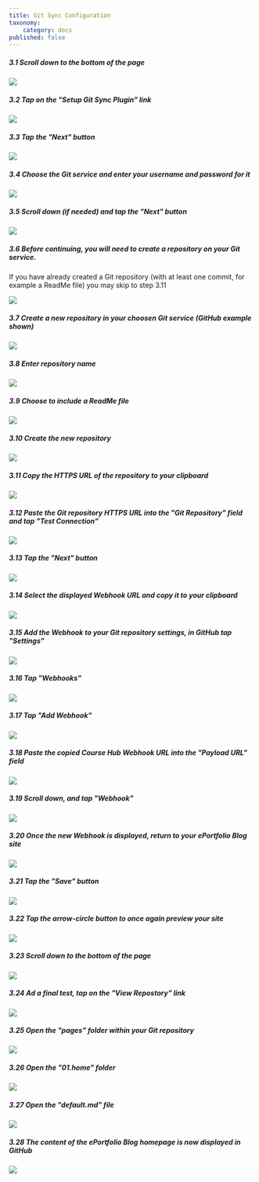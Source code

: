 ```yaml
---
title: Git Sync Configuration
taxonomy:
    category: docs
published: false
---
```


##### 3.1 Scroll down to the bottom of the page

![][12]

[12]: ../../images/grav-cms-eportfolio-blog-with-git-sync---install-and-configure-on-reclaim-hosting/scroll-down-to-the-bottom-of-the-page.png

##### 3.2 Tap on the "Setup Git Sync Plugin" link

![][13]

[13]: ../../images/grav-cms-eportfolio-blog-with-git-sync---install-and-configure-on-reclaim-hosting/tap-on-the--setup-git-sync-plugin--link.png

##### 3.3 Tap the "Next" button

![][14]

[14]: ../../images/grav-cms-eportfolio-blog-with-git-sync---install-and-configure-on-reclaim-hosting/tap-the--next--button.png

##### 3.4 Choose the Git service and enter your username and password for it

![][15]

[15]: ../../images/grav-cms-eportfolio-blog-with-git-sync---install-and-configure-on-reclaim-hosting/choose-the-git-service-and-enter-your-username-and-password-for-it.png

##### 3.5 Scroll down (if needed) and tap the "Next" button

![][16]

[16]: ../../images/grav-cms-eportfolio-blog-with-git-sync---install-and-configure-on-reclaim-hosting/scroll-down--if-needed--and-tap-the--next--button.png

##### 3.6 Before continuing, you will need to create a repository on your Git service.

If you have already created a Git repository (with at least one commit, for example a ReadMe file) you may skip to step 3.11

![][17]

[17]: ../../images/grav-cms-eportfolio-blog-with-git-sync---install-and-configure-on-reclaim-hosting/before-continuing--you-will-need-to-create-a-repository-on-your-git-service.png

##### 3.7 Create a new repository in your choosen Git service (GitHub example shown)

![][18]

[18]: ../../images/grav-cms-eportfolio-blog-with-git-sync---install-and-configure-on-reclaim-hosting/create-a-new-repository-in-your-choosen-git-service--github-example-shown-.png

##### 3.8 Enter repository name

![][19]

[19]: ../../images/grav-cms-eportfolio-blog-with-git-sync---install-and-configure-on-reclaim-hosting/enter-repository-name.png

##### 3.9 Choose to include a ReadMe file

![][20]

[20]: ../../images/grav-cms-eportfolio-blog-with-git-sync---install-and-configure-on-reclaim-hosting/choose-to-include-a-readme-file.png

##### 3.10 Create the new repository

![][21]

[21]: ../../images/grav-cms-eportfolio-blog-with-git-sync---install-and-configure-on-reclaim-hosting/create-the-new-repository.png

##### 3.11 Copy the HTTPS URL of the repository to your clipboard

![][22]

[22]: ../../images/grav-cms-eportfolio-blog-with-git-sync---install-and-configure-on-reclaim-hosting/copy-the-https-url-of-the-repository-to-your-clipboard.png

##### 3.12 Paste the Git repository HTTPS URL into the "Git Repository" field and tap "Test Connection"

![][23]

[23]: ../../images/grav-cms-eportfolio-blog-with-git-sync---install-and-configure-on-reclaim-hosting/paste-the-git-repository-https-url-into-the--git-repository--field-and-tap--test-connection-.png

##### 3.13 Tap the "Next" button

![][24]

[24]: ../../images/grav-cms-eportfolio-blog-with-git-sync---install-and-configure-on-reclaim-hosting/tap-the--next--button-1.png

##### 3.14 Select the displayed Webhook URL and copy it to your clipboard

![][25]

[25]: ../../images/grav-cms-eportfolio-blog-with-git-sync---install-and-configure-on-reclaim-hosting/select-the-displayed-webhook-url-and-copy-it-to-your-clipboard.png

##### 3.15 Add the Webhook to your Git repository settings, in GitHub tap "Settings"

![][26]

[26]: ../../images/grav-cms-eportfolio-blog-with-git-sync---install-and-configure-on-reclaim-hosting/add-the-webhook-to-your-git-repository-settings--in-github-tap--settings-.png

##### 3.16 Tap "Webhooks"

![][27]

[27]: ../../images/grav-cms-eportfolio-blog-with-git-sync---install-and-configure-on-reclaim-hosting/tap--webhooks-.png

##### 3.17 Tap "Add Webhook"

![][28]

[28]: ../../images/grav-cms-eportfolio-blog-with-git-sync---install-and-configure-on-reclaim-hosting/tap--add-webhook-.png

##### 3.18 Paste the copied Course Hub Webhook URL into the "Payload URL" field

![][29]

[29]: ../../images/grav-cms-eportfolio-blog-with-git-sync---install-and-configure-on-reclaim-hosting/paste-the-copied-course-hub-webhook-url-into-the--payload-url--field.png

##### 3.19 Scroll down, and tap "Webhook"

![][30]

[30]: ../../images/grav-cms-eportfolio-blog-with-git-sync---install-and-configure-on-reclaim-hosting/scroll-down--and-tap--webhook-.png

##### 3.20 Once the new Webhook is displayed, return to your ePortfolio Blog site

![][31]

[31]: ../../images/grav-cms-eportfolio-blog-with-git-sync---install-and-configure-on-reclaim-hosting/once-the-new-webhook-is-displayed--return-to-your-eportfolio-blog-site.png

##### 3.21 Tap the "Save" button

![][32]

[32]: ../../images/grav-cms-eportfolio-blog-with-git-sync---install-and-configure-on-reclaim-hosting/tap-the--save--button.png

##### 3.22 Tap the arrow-circle button to once again preview your site

![][33]

[33]: ../../images/grav-cms-eportfolio-blog-with-git-sync---install-and-configure-on-reclaim-hosting/tap-the-arrow-circle-button-to-once-again-preview-your-site.png

##### 3.23 Scroll down to the bottom of the page

![][34]

[34]: ../../images/grav-cms-eportfolio-blog-with-git-sync---install-and-configure-on-reclaim-hosting/scroll-down-to-the-bottom-of-the-page-1.png

##### 3.24 Ad a final test, tap on the "View Repostory" link

![][35]

[35]: ../../images/grav-cms-eportfolio-blog-with-git-sync---install-and-configure-on-reclaim-hosting/ad-a-final-test--tap-on-the--view-repostory--link.png

##### 3.25 Open the "pages" folder within your Git repository

![][36]

[36]: ../../images/grav-cms-eportfolio-blog-with-git-sync---install-and-configure-on-reclaim-hosting/open-the--pages--folder-within-your-git-repository.png

##### 3.26 Open the "01.home" folder

![][37]

[37]: ../../images/grav-cms-eportfolio-blog-with-git-sync---install-and-configure-on-reclaim-hosting/open-the--01home--folder-.png

##### 3.27 Open the "default.md" file

![][38]

[38]: ../../images/grav-cms-eportfolio-blog-with-git-sync---install-and-configure-on-reclaim-hosting/open-the--defaultmd--file-.png

##### 3.28 The content of the ePortfolio Blog homepage is now displayed in GitHub

![][39]

[39]: ../../images/grav-cms-eportfolio-blog-with-git-sync---install-and-configure-on-reclaim-hosting/the-content-of-the-eportfolio-blog-homepage-is-now-displayed-in-github.png
